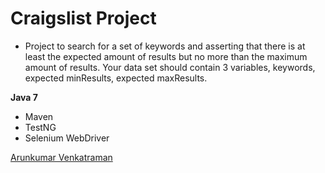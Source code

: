 # Craigslist Project

* Project to search for a set of keywords and asserting that there is at least the expected amount of results but no more than the maximum amount of results. Your data set should contain 3 variables, keywords, expected minResults, expected maxResults.
 

**Java 7**

* Maven
* TestNG
* Selenium WebDriver

[Arunkumar Venkatraman](http://sqasolution.com)
